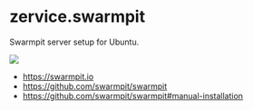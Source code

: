 # zervice.swarmpit

Swarmpit server setup for Ubuntu.

<img src="https://i.imgur.com/cJJgguS.png">

- https://swarmpit.io
- https://github.com/swarmpit/swarmpit
- https://github.com/swarmpit/swarmpit#manual-installation
